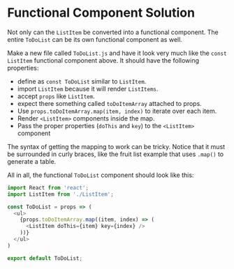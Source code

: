 # Functional Component Solution

Not only can the `ListItem` be converted into a functional component. The
entire `ToDoList` can be its own functional component as well.

Make a new file called `ToDoList.js` and have it look very much like the
`const ListItem` functional component above. It should have the following
properties:

* define as `const ToDoList` similar to `ListItem`.
* import `ListItem` because it will render `ListItems`.
* accept `props` like `ListItem`.
* expect there something called `toDoItemArray` attached to props.
* Use `props.toDoItemArray.map(item, index)` to iterate over each item.
* Render `<ListItem>` components inside the map.
* Pass the proper properties (`doThis` and `key`) to the `<ListItem>` component

The syntax of getting the mapping to work can be tricky. Notice that it must
be surrounded in curly braces, like the fruit list example that uses `.map()`
to generate a table.

All in all, the functional `ToDoList` component should look like this:

```js
import React from 'react';
import ListItem from './ListItem';

const ToDoList = props => (
  <ul>
    {props.toDoItemArray.map((item, index) => (
      <ListItem doThis={item} key={index} />
    ))}
  </ul>
)

export default ToDoList;
```
